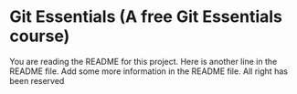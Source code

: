# Git Essentials (A free Git Essentials course) 

You are reading the README for this project.
Here is another line in the README file.
Add some more information in the README file.
All right has been reserved
